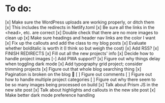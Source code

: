 # To do:

[x] Make sure the WordPress uploads are working properly, or ditch them
  [x] This includes the redirects in Netlify.toml
[x] Be sure all the links in the \<head\>, etc. are correct
[x] Double check that there are no more images to clean up
[x] Make sure headings and header nav links are the color I want
[x] Fix up the callouts and add the class to my blog posts
[x] Evaluate whether bolditalic is worth it (I think so but weigh the cost)
[x] Add RSS?
[x] FINISH REDIRECTS
[x] Fill out all the new projects' info
[x] Decide how to handle project images
[-] Add PWA support?
[x] Figure out why things delay when toggling dark mode
[x] Add typography grid project; consider trimming projects
[x] Figure out that whole blog searching thing
[x] Pagination is broken on the blog 😬
[ ] Figure out comments
[ ] Figure out how to handle multiple project categories
[ ] Figure out why there seem to be so many images being processed on build
[x] Talk about Prism JS in the new site post
[x] Talk about highlights and callouts in the new site post
[x] Make better dark mode preference handling
